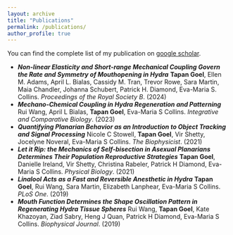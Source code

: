 ```yaml
---
layout: archive
title: "Publications"
permalink: /publications/
author_profile: true
---
```


You can find the complete list of my publication on [google scholar](https://scholar.google.com/citations?user=b4GGa8EAAAAJ&hl=en).

- ***Non-linear Elasticity and Short-range Mechanical Coupling Govern the Rate and Symmetry of Mouthopening in _Hydra_***
  **Tapan Goel**, Ellen M. Adams, April L. Bialas, Cassidy M. Tran, Trevor Rowe, Sara Martin, Maia Chandler, Johanna Schubert, Patrick H. Diamond, Eva-Maria S. Collins. _Proceedings of the Royal Society B_. (2024)
- ***Mechano-Chemical Coupling in _Hydra_ Regeneration and Patterning***
  Rui Wang, April L Bialas, **Tapan Goel**, Eva-Maria S Collins. _Integrative and Comparative Biology_. (2023)
- ***Quantifying Planarian Behavior as an Introduction to Object Tracking and Signal Processing***
  Nicole C Stowell, **Tapan Goel**, Vir Shetty, Jocelyne Noveral, Eva-Maria S Collins. _The Biophysicist_. (2021)
- ***Let it Rip: the Mechanics of Self-bisection in Asexual Planarians Determines Their Population Reproductive Strategies***
  **Tapan Goel**, Danielle Ireland, Vir Shetty, Christina Rabeler, Patrick H Diamond, Eva-Maria S Collins. _Physical Biology_. (2021)
- ***Linalool Acts as a Fast and Reversible Anesthetic in _Hydra_***
  **Tapan Goel**, Rui Wang, Sara Martin, Elizabeth Lanphear, Eva-Maria S Collins. _PLoS One_. (2019)
- ***Mouth Function Determines the Shape Oscillation Pattern in Regenerating _Hydra_ Tissue Spheres***
  Rui Wang, **Tapan Goel**, Kate Khazoyan, Ziad Sabry, Heng J Quan, Patrick H Diamond, Eva-Maria S Collins. _Biophysical Journal_. (2019)




